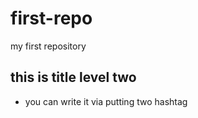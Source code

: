 # first-repo
my first repository

## this is title level two 

* you can write it via putting two hashtag 


